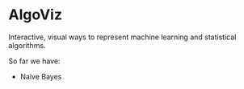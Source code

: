 # AlgoViz
Interactive, visual ways to represent machine learning and statistical algorithms.

So far we have:

- Naive Bayes
